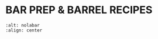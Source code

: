 # BAR PREP & BARREL RECIPES

```{image} ../../images/chophouse-nola-bar-300x229.jpg
:alt: nolabar
:align: center
```
